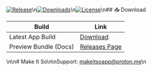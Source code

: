 [![Release](https://img.shields.io/github/v/release/BobQuickSaveSmith/make-it-so-project?style=for-the-badge)](https://github.com/BobQuickSaveSmith/make-it-so-project/releases)\n[![Downloads](https://img.shields.io/github/downloads/BobQuickSaveSmith/make-it-so-project/total?style=for-the-badge)](https://github.com/BobQuickSaveSmith/make-it-so-project/releases)\n[![License](https://img.shields.io/github/license/BobQuickSaveSmith/make-it-so-project?style=for-the-badge)](./LICENSE)\n## 📥 Download

| Build | Link |
|------|------|
| Latest App Build | [Download]() |
| Preview Bundle (Docs) | [Releases Page]() |
\n\n# Make It So\n\nSupport: makeitsoapp@proton.me\n